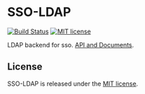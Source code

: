 # SSO-LDAP

[![Build Status](https://travis-ci.org/laincloud/sso-ldap.svg?branch=master)](https://travis-ci.org/laincloud/sso-ldap)
[![MIT license](https://img.shields.io/github/license/mashape/apistatus.svg)](https://opensource.org/licenses/MIT)

LDAP backend for sso. [API and Documents](https://github.com/laincloud/sso-ldap/blob/master/apidoc/swagger.json).   

## License
SSO-LDAP is released under the [MIT license](https://github.com/laincloud/sso-ldap/blob/master/LICENSE).

